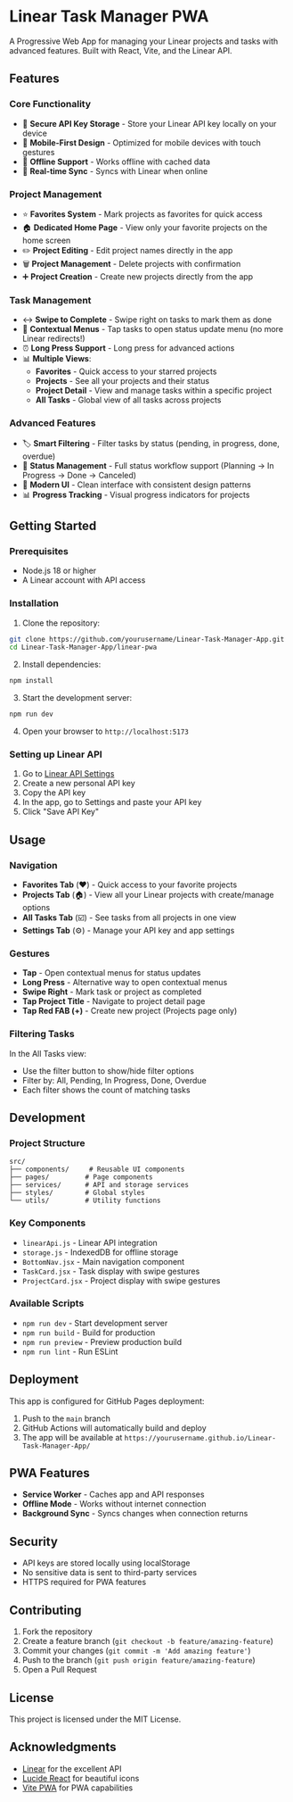 # Linear Task Manager PWA

A Progressive Web App for managing your Linear projects and tasks with advanced features. Built with React, Vite, and the Linear API.

## Features

### Core Functionality
- 🔐 **Secure API Key Storage** - Store your Linear API key locally on your device
- 📱 **Mobile-First Design** - Optimized for mobile devices with touch gestures
- 🚀 **Offline Support** - Works offline with cached data
- 🔄 **Real-time Sync** - Syncs with Linear when online

### Project Management 
- ⭐ **Favorites System** - Mark projects as favorites for quick access
- 🏠 **Dedicated Home Page** - View only your favorite projects on the home screen
- ✏️ **Project Editing** - Edit project names directly in the app
- 🗑️ **Project Management** - Delete projects with confirmation
- ➕ **Project Creation** - Create new projects directly from the app

### Task Management
- ↔️ **Swipe to Complete** - Swipe right on tasks to mark them as done
- 📱 **Contextual Menus** - Tap tasks to open status update menu (no more Linear redirects!)
- ⏰ **Long Press Support** - Long press for advanced actions
- 📊 **Multiple Views**:
  - **Favorites** - Quick access to your starred projects
  - **Projects** - See all your projects and their status  
  - **Project Detail** - View and manage tasks within a specific project
  - **All Tasks** - Global view of all tasks across projects

### Advanced Features
- 🏷️ **Smart Filtering** - Filter tasks by status (pending, in progress, done, overdue)
- 🎯 **Status Management** - Full status workflow support (Planning → In Progress → Done → Canceled)
- 🎨 **Modern UI** - Clean interface with consistent design patterns
- 📊 **Progress Tracking** - Visual progress indicators for projects

## Getting Started

### Prerequisites

- Node.js 18 or higher
- A Linear account with API access

### Installation

1. Clone the repository:
```bash
git clone https://github.com/yourusername/Linear-Task-Manager-App.git
cd Linear-Task-Manager-App/linear-pwa
```

2. Install dependencies:
```bash
npm install
```

3. Start the development server:
```bash
npm run dev
```

4. Open your browser to `http://localhost:5173`

### Setting up Linear API

1. Go to [Linear API Settings](https://linear.app/settings/api)
2. Create a new personal API key
3. Copy the API key
4. In the app, go to Settings and paste your API key
5. Click "Save API Key"

## Usage

### Navigation

- **Favorites Tab** (❤️) - Quick access to your favorite projects
- **Projects Tab** (🏠) - View all your Linear projects with create/manage options
- **All Tasks Tab** (☑️) - See tasks from all projects in one view
- **Settings Tab** (⚙️) - Manage your API key and app settings

### Gestures

- **Tap** - Open contextual menus for status updates
- **Long Press** - Alternative way to open contextual menus
- **Swipe Right** - Mark task or project as completed
- **Tap Project Title** - Navigate to project detail page
- **Tap Red FAB (+)** - Create new project (Projects page only)

### Filtering Tasks

In the All Tasks view:
- Use the filter button to show/hide filter options
- Filter by: All, Pending, In Progress, Done, Overdue
- Each filter shows the count of matching tasks

## Development

### Project Structure

```
src/
├── components/     # Reusable UI components
├── pages/         # Page components
├── services/      # API and storage services  
├── styles/        # Global styles
└── utils/         # Utility functions
```

### Key Components

- `linearApi.js` - Linear API integration
- `storage.js` - IndexedDB for offline storage
- `BottomNav.jsx` - Main navigation component
- `TaskCard.jsx` - Task display with swipe gestures
- `ProjectCard.jsx` - Project display with swipe gestures

### Available Scripts

- `npm run dev` - Start development server
- `npm run build` - Build for production
- `npm run preview` - Preview production build
- `npm run lint` - Run ESLint

## Deployment

This app is configured for GitHub Pages deployment:

1. Push to the `main` branch
2. GitHub Actions will automatically build and deploy
3. The app will be available at `https://yourusername.github.io/Linear-Task-Manager-App/`

## PWA Features

- **Service Worker** - Caches app and API responses
- **Offline Mode** - Works without internet connection
- **Background Sync** - Syncs changes when connection returns

## Security

- API keys are stored locally using localStorage
- No sensitive data is sent to third-party services
- HTTPS required for PWA features

## Contributing

1. Fork the repository
2. Create a feature branch (`git checkout -b feature/amazing-feature`)
3. Commit your changes (`git commit -m 'Add amazing feature'`)
4. Push to the branch (`git push origin feature/amazing-feature`)
5. Open a Pull Request

## License

This project is licensed under the MIT License.

## Acknowledgments

- [Linear](https://linear.app) for the excellent API
- [Lucide React](https://lucide.dev) for beautiful icons
- [Vite PWA](https://vite-pwa-org.netlify.app) for PWA capabilities

